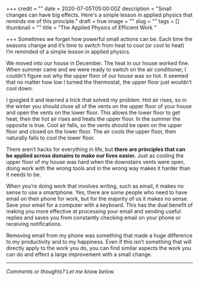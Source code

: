 +++
credit = ""
date = 2020-07-05T05:00:00Z
description = "Small changes can have big effects. Here's a simple lesson in applied physics that reminds me of this principle."
draft = true
image = ""
slug = ""
tags = []
thumbnail = ""
title = "The Applied Physics of Efficient Work "

+++
Sometimes we forget how powerful small actions can be. Each time the seasons change and it’s time to switch from heat to cool (or cool to heat) I’m reminded of a simple lesson in applied physics.

<!--more-->

We moved into our house in December. The heat in our house worked fine. When summer came and we were ready to switch on the air conditioner, I couldn’t figure out why the upper floor of our house was so hot. It seemed that no matter how low I turned the thermostat, the upper floor just wouldn’t cool down.

I googled it and learned a trick that solved my problem. Hot air rises, so in the winter you should close all of the vents on the upper floor of your house and open the vents on the lower floor. This allows the lower floor to get heat, then the hot air rises and heats the upper floor. In the summer the opposite is true. Cool air falls, so the vents should be open on the upper floor and closed on the lower floor. The air cools the upper floor, then naturally falls to cool the lower floor.

There aren’t hacks for everything in life, but **there are principles that can be applied across domains to make our lives easier.** Just as cooling the upper floor of my house was hard when the downstairs vents were open, doing work with the wrong tools and in the wrong way makes it harder than it needs to be.

When you’re doing work that involves writing, such as email, it makes no sense to use a smartphone. Yes, there are some people who need to have email on their phone for work, but for the majority of us it makes no sense. Save your email for a computer with a keyboard. This has the dual benefit of making you more effective at processing your email and sending useful replies and saves you from constantly checking email on your phone or receiving notifications.

Removing email from my phone was something that made a huge difference to my productivity and to my happiness. Even if this isn’t something that will directly apply to the work you do, you can find similar aspects the work you can do and effect a large improvement with a small change.

***

_Comments or thoughts? Let me know below._